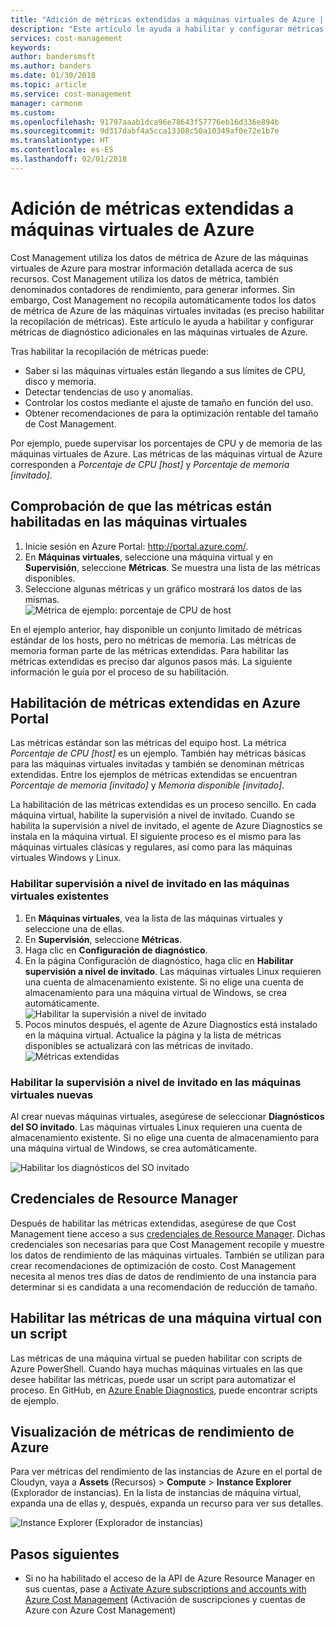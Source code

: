 ```yaml
---
title: "Adición de métricas extendidas a máquinas virtuales de Azure | Microsoft Docs"
description: "Este artículo le ayuda a habilitar y configurar métricas de diagnóstico extendidas en las máquinas virtuales de Azure."
services: cost-management
keywords: 
author: bandersmsft
ms.author: banders
ms.date: 01/30/2018
ms.topic: article
ms.service: cost-management
manager: carmonm
ms.custom: 
ms.openlocfilehash: 91797aaab1dca96e78643f57776eb16d336e894b
ms.sourcegitcommit: 9d317dabf4a5cca13308c50a10349af0e72e1b7e
ms.translationtype: HT
ms.contentlocale: es-ES
ms.lasthandoff: 02/01/2018
---
```

# <a name="add-extended-metrics-for-azure-virtual-machines"></a>Adición de métricas extendidas a máquinas virtuales de Azure

Cost Management utiliza los datos de métrica de Azure de las máquinas virtuales de Azure para mostrar información detallada acerca de sus recursos. Cost Management utiliza los datos de métrica, también denominados contadores de rendimiento, para generar informes. Sin embargo, Cost Management no recopila automáticamente todos los datos de métrica de Azure de las máquinas virtuales invitadas (es preciso habilitar la recopilación de métricas). Este artículo le ayuda a habilitar y configurar métricas de diagnóstico adicionales en las máquinas virtuales de Azure.

Tras habilitar la recopilación de métricas puede:

- Saber si las máquinas virtuales están llegando a sus límites de CPU, disco y memoria.
- Detectar tendencias de uso y anomalías.
- Controlar los costos mediante el ajuste de tamaño en función del uso.
- Obtener recomendaciones de para la optimización rentable del tamaño de Cost Management.

Por ejemplo, puede supervisar los porcentajes de CPU y de memoria de las máquinas virtuales de Azure. Las métricas de las máquinas virtual de Azure corresponden a _Porcentaje de CPU [host]_ y _Porcentaje de memoria [invitado]_.

## <a name="verify-that-metrics-are-enabled-on-vms"></a>Comprobación de que las métricas están habilitadas en las máquinas virtuales

1. Inicie sesión en Azure Portal: http://portal.azure.com/.
2. En **Máquinas virtuales**, seleccione una máquina virtual y en **Supervisión**, seleccione **Métricas**. Se muestra una lista de las métricas disponibles.
3. Seleccione algunas métricas y un gráfico mostrará los datos de las mismas.  
    ![Métrica de ejemplo: porcentaje de CPU de host](./media/azure-vm-extended-metrics/metric01.png)

En el ejemplo anterior, hay disponible un conjunto limitado de métricas estándar de los hosts, pero no métricas de memoria. Las métricas de memoria forman parte de las métricas extendidas. Para habilitar las métricas extendidas es preciso dar algunos pasos más. La siguiente información le guía por el proceso de su habilitación.

## <a name="enable-extended-metrics-in-the-azure-portal"></a>Habilitación de métricas extendidas en Azure Portal

Las métricas estándar son las métricas del equipo host. La métrica _Porcentaje de CPU [host]_ es un ejemplo. También hay métricas básicas para las máquinas virtuales invitadas y también se denominan métricas extendidas. Entre los ejemplos de métricas extendidas se encuentran _Porcentaje de memoria [invitado]_ y _Memoria disponible [invitado]_.

La habilitación de las métricas extendidas es un proceso sencillo. En cada máquina virtual, habilite la supervisión a nivel de invitado. Cuando se habilita la supervisión a nivel de invitado, el agente de Azure Diagnostics se instala en la máquina virtual. El siguiente proceso es el mismo para las máquinas virtuales clásicas y regulares, así como para las máquinas virtuales Windows y Linux.

### <a name="enable-guest-level-monitoring-on-existing-vms"></a>Habilitar supervisión a nivel de invitado en las máquinas virtuales existentes

1. En **Máquinas virtuales**, vea la lista de las máquinas virtuales y seleccione una de ellas.
2. En **Supervisión**, seleccione **Métricas**.
3. Haga clic en **Configuración de diagnóstico**.
4. En la página Configuración de diagnóstico, haga clic en **Habilitar supervisión a nivel de invitado**. Las máquinas virtuales Linux requieren una cuenta de almacenamiento existente. Si no elige una cuenta de almacenamiento para una máquina virtual de Windows, se crea automáticamente.  
    ![Habilitar la supervisión a nivel de invitado](./media/azure-vm-extended-metrics/enable-guest-monitoring.png)
5. Pocos minutos después, el agente de Azure Diagnostics está instalado en la máquina virtual. Actualice la página y la lista de métricas disponibles se actualizará con las métricas de invitado.  
    ![Métricas extendidas](./media/azure-vm-extended-metrics/extended-metrics.png)

### <a name="enable-guest-level-monitoring-on-new-vms"></a>Habilitar la supervisión a nivel de invitado en las máquinas virtuales nuevas

Al crear nuevas máquinas virtuales, asegúrese de seleccionar **Diagnósticos del SO invitado**. Las máquinas virtuales Linux requieren una cuenta de almacenamiento existente. Si no elige una cuenta de almacenamiento para una máquina virtual de Windows, se crea automáticamente.

![Habilitar los diagnósticos del SO invitado](./media/azure-vm-extended-metrics/new-enable-diag.png)

## <a name="resource-manager-credentials"></a>Credenciales de Resource Manager

Después de habilitar las métricas extendidas, asegúrese de que Cost Management tiene acceso a sus [credenciales de Resource Manager](activate-subs-accounts.md). Dichas credenciales son necesarias para que Cost Management recopile y muestre los datos de rendimiento de las máquinas virtuales. También se utilizan para crear recomendaciones de optimización de costo. Cost Management necesita al menos tres días de datos de rendimiento de una instancia para determinar si es candidata a una recomendación de reducción de tamaño.

## <a name="enable-vm-metrics-with-a-script"></a>Habilitar las métricas de una máquina virtual con un script

Las métricas de una máquina virtual se pueden habilitar con scripts de Azure PowerShell. Cuando haya muchas máquinas virtuales en las que desee habilitar las métricas, puede usar un script para automatizar el proceso. En GitHub, en [Azure Enable Diagnostics](https://github.com/Cloudyn/azure-enable-diagnostics), puede encontrar scripts de ejemplo.

## <a name="view-azure-performance-metrics"></a>Visualización de métricas de rendimiento de Azure

Para ver métricas del rendimiento de las instancias de Azure en el portal de Cloudyn, vaya a **Assets** (Recursos) > **Compute** > **Instance Explorer** (Explorador de instancias). En la lista de instancias de máquina virtual, expanda una de ellas y, después, expanda un recurso para ver sus detalles.

![Instance Explorer (Explorador de instancias)](./media/azure-vm-extended-metrics/instance-explorer.png)

## <a name="next-steps"></a>Pasos siguientes

- Si no ha habilitado el acceso de la API de Azure Resource Manager en sus cuentas, pase a [Activate Azure subscriptions and accounts with Azure Cost Management](activate-subs-accounts.md) (Activación de suscripciones y cuentas de Azure con Azure Cost Management)
